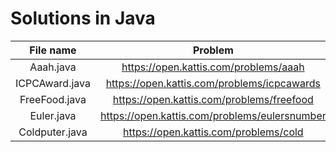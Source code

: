 # Solutions in Java

|File name | Problem |
|:---:|:---:|
|Aaah.java|https://open.kattis.com/problems/aaah|
|ICPCAward.java|https://open.kattis.com/problems/icpcawards| 
|FreeFood.java|https://open.kattis.com/problems/freefood|
|Euler.java|https://open.kattis.com/problems/eulersnumber|
|Coldputer.java|https://open.kattis.com/problems/cold|
